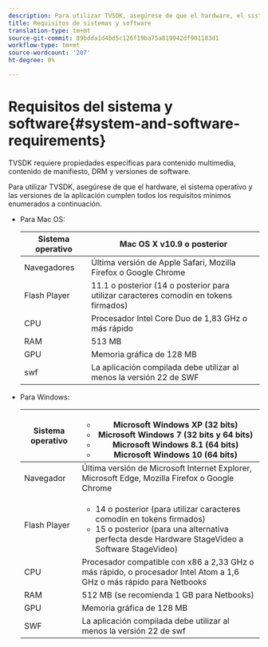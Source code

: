 ```yaml
---
description: Para utilizar TVSDK, asegúrese de que el hardware, el sistema operativo y las versiones de la aplicación cumplen todos los requisitos mínimos enumerados a continuación.
title: Requisitos de sistemas y software
translation-type: tm+mt
source-git-commit: 89bdda1d4bd5c126f19ba75a819942df901183d1
workflow-type: tm+mt
source-wordcount: '207'
ht-degree: 0%

---
```



# Requisitos del sistema y software{#system-and-software-requirements}

TVSDK requiere propiedades específicas para contenido multimedia, contenido de manifiesto, DRM y versiones de software.

Para utilizar TVSDK, asegúrese de que el hardware, el sistema operativo y las versiones de la aplicación cumplen todos los requisitos mínimos enumerados a continuación.

<!--<a id="section_FD9C110E85BB483B869FBB94E5662710"></a>-->

* Para Mac OS:

   | Sistema operativo | Mac OS X v10.9 o posterior |
   |---|---|
   | Navegadores | Última versión de Apple Safari, Mozilla Firefox o Google Chrome |
   | Flash Player | 11.1 o posterior (14 o posterior para utilizar caracteres comodín en tokens firmados) |
   | CPU | Procesador Intel Core Duo de 1,83 GHz o más rápido |
   | RAM | 513 MB |
   | GPU | Memoria gráfica de 128 MB |
   | swf | La aplicación compilada debe utilizar al menos la versión 22 de SWF |

* Para Windows:

   | Sistema operativo | <ul><li>Microsoft Windows XP (32 bits)</li><li>Microsoft Windows 7 (32 bits y 64 bits)</li><li>Microsoft Windows 8.1 (64 bits)</li><li>Microsoft Windows 10 (64 bits)</li></ul> |
   |---|---|
   | Navegador | Última versión de Microsoft Internet Explorer, Microsoft Edge, Mozilla Firefox o Google Chrome |
   | Flash Player | <ul><li>14 o posterior (para utilizar caracteres comodín en tokens firmados)</li><li>15 o posterior (para una alternativa perfecta desde Hardware StageVideo a Software StageVideo)</li></ul> |
   | CPU | Procesador compatible con x86 a 2,33 GHz o más rápido, o procesador Intel Atom a 1,6 GHz o más rápido para Netbooks |
   | RAM | 512 MB (se recomienda 1 GB para Netbooks) |
   | GPU | Memoria gráfica de 128 MB |
   | SWF | La aplicación compilada debe utilizar al menos la versión 22 de swf |
